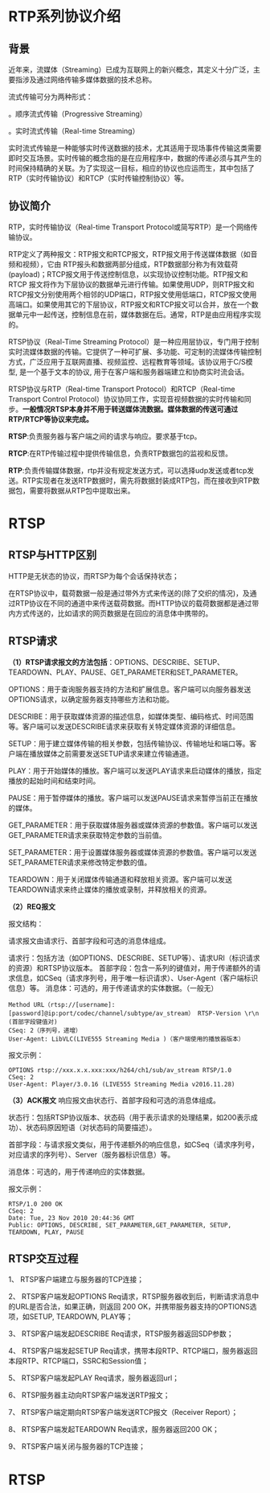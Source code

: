 # RTP系列协议介绍
  ## 背景
  近年来，流媒体（Streaming）已成为互联网上的新兴概念，其定义十分广泛，主要指涉及通过网络传输多媒体数据的技术总称。

流式传输可分为两种形式：

。顺序流式传输（Progressive Streaming）

。实时流式传输（Real-time Streaming）

实时流式传输是一种能够实时传送数据的技术，尤其适用于现场事件传输这类需要即时交互场景。实时传输的概念指的是在应用程序中，数据的传递必须与其产生的时间保持精确的关联。为了实现这一目标，相应的协议也应运而生，其中包括了RTP（实时传输协议）和RTCP（实时传输控制协议）等。

## 协议简介
  RTP，实时传输协议（Real-time Transport Protocol或简写RTP）是一个网络传输协议。

RTP定义了两种报文：RTP报文和RTCP报文，RTP报文用于传送媒体数据（如音频和视频），它由 RTP报头和数据两部分组成，RTP数据部分称为有效载荷(payload)；RTCP报文用于传送控制信息，以实现协议控制功能。RTP报文和RTCP 报文将作为下层协议的数据单元进行传输。如果使用UDP，则RTP报文和RTCP报文分别使用两个相邻的UDP端口，RTP报文使用低端口，RTCP报文使用高端口。如果使用其它的下层协议，RTP报文和RTCP报文可以合并，放在一个数据单元中一起传送，控制信息在前，媒体数据在后。通常，RTP是由应用程序实现的。
 
  RTSP协议（Real-Time Streaming Protocol）是一种应用层协议，专门用于控制实时流媒体数据的传输。它提供了一种可扩展、多功能、可定制的流媒体传输控制方式，广泛应用于互联网直播、视频监控、远程教育等领域。该协议用于C/S模型, 是一个基于文本的协议, 用于在客户端和服务器端建立和协商实时流会话。

 RTSP协议与RTP（Real-time Transport Protocol）和RTCP（Real-time Transport Control Protocol）协议协同工作，实现音视频数据的实时传输和同步。**一般情况RTSP本身并不用于转送媒体流数据。媒体数据的传送可通过RTP/RTCP等协议来完成。**
  
  **RTSP**:负责服务器与客户端之间的请求与响应。要求基于tcp。
  
  **RTCP**:在RTP传输过程中提供传输信息，负责RTP数据包的监视和反馈。
  
  **RTP**:负责传输媒体数据，rtp并没有规定发送方式，可以选择udp发送或者tcp发送。RTP实现者在发送RTP数据时，需先将数据封装成RTP包，而在接收到RTP数据包，需要将数据从RTP包中提取出来。
# RTSP
## RTSP与HTTP区别
HTTP是无状态的协议，而RTSP为每个会话保持状态；

在RTSP协议中，载荷数据一般是通过带外方式来传送的(除了交织的情况)，及通过RTP协议在不同的通道中来传送载荷数据。而HTTP协议的载荷数据都是通过带内方式传送的，比如请求的网页数据是在回应的消息体中携带的。
## RTSP请求
**（1）RTSP请求报文的方法包括**：OPTIONS、DESCRIBE、SETUP、TEARDOWN、PLAY、PAUSE、GET_PARAMETER和SET_PARAMETER。

OPTIONS：用于查询服务器支持的方法和扩展信息。客户端可以向服务器发送OPTIONS请求，以确定服务器支持哪些方法和功能。

DESCRIBE：用于获取媒体资源的描述信息，如媒体类型、编码格式、时间范围等。客户端可以发送DESCRIBE请求来获取有关特定媒体资源的详细信息。

SETUP：用于建立媒体传输的相关参数，包括传输协议、传输地址和端口等。客户端在播放媒体之前需要发送SETUP请求来建立传输通道。

PLAY：用于开始媒体的播放。客户端可以发送PLAY请求来启动媒体的播放，指定播放的起始时间和结束时间。

PAUSE：用于暂停媒体的播放。客户端可以发送PAUSE请求来暂停当前正在播放的媒体。

GET_PARAMETER：用于获取媒体服务器或媒体资源的参数值。客户端可以发送GET_PARAMETER请求来获取特定参数的当前值。

SET_PARAMETER：用于设置媒体服务器或媒体资源的参数值。客户端可以发送SET_PARAMETER请求来修改特定参数的值。

TEARDOWN：用于关闭媒体传输通道和释放相关资源。客户端可以发送TEARDOWN请求来终止媒体的播放或录制，并释放相关的资源。

**（2）REQ报文**

报文结构：

请求报文由请求行、首部字段和可选的消息体组成。

请求行：包括方法（如OPTIONS、DESCRIBE、SETUP等）、请求URI（标识请求的资源）和RTSP协议版本。
首部字段：包含一系列的键值对，用于传递额外的请求信息，如CSeq（请求序列号，用于唯一标识请求）、User-Agent（客户端标识信息）等。
消息体：可选的，用于传递请求的实体数据。（一般无）
```
Method URL（rtsp://[username]:[password]@ip:port/codec/channel/subtype/av_stream） RTSP-Version \r\n
(首部字段键值对)
CSeq: 2（序列号，递增）
User-Agent: LibVLC(LIVE555 Streaming Media )（客户端使用的播放器版本）
```

报文示例：
```
OPTIONS rtsp://xxx.x.x.xxx:xxx/h264/ch1/sub/av_stream RTSP/1.0
CSeq: 2
User-Agent: Player/3.0.16 (LIVE555 Streaming Media v2016.11.28)
```

**（3）ACK报文**
响应报文由状态行、首部字段和可选的消息体组成。

状态行：包括RTSP协议版本、状态码（用于表示请求的处理结果，如200表示成功）、状态码原因短语（对状态码的简要描述）。

首部字段：与请求报文类似，用于传递额外的响应信息，如CSeq（请求序列号，对应请求的序列号）、Server（服务器标识信息）等。

消息体：可选的，用于传递响应的实体数据。

报文示例：
```
RTSP/1.0 200 OK
CSeq: 2
Date: Tue, 23 Nov 2010 20:44:36 GMT
Public: OPTIONS, DESCRIBE, SET_PARAMETER,GET_PARAMETER, SETUP, TEARDOWN, PLAY, PAUSE
```
## RTSP交互过程
1、	RTSP客户端建立与服务器的TCP连接；

2、	RTSP客户端发起OPTIONS Req请求，RTSP服务器收到后，判断请求消息中的URL是否合法，如果正确，则返回 200 OK，并携带服务器支持的OPTIONS选项，如SETUP, TEARDOWN, PLAY等；

3、	RTSP客户端发起DESCRIBE Req请求，RTSP服务器返回SDP参数；

4、	RTSP客户端发起SETUP Req请求，携带本段RTP、RTCP端口，服务器返回本段RTP、RTCP端口，SSRC和Session值；

5、	RTSP客户端发起PLAY Req请求，服务器返回url；

6、	RTSP服务器主动向RTSP客户端发送RTP报文；

7、	RTSP客户端定期向RTSP客户端发送RTCP报文（Receiver Report）；

8、	RTSP客户端发起TEARDOWN Req请求，服务器返回200 OK；

9、	RTSP客户端关闭与服务器的TCP连接；

# RTSP

